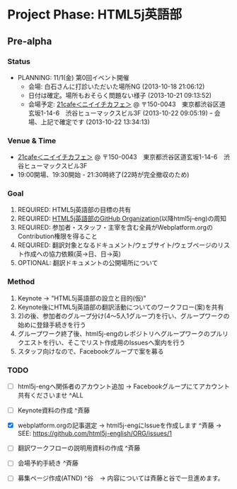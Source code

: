 # Project Phase: HTML5j英語部

## Pre-alpha

### Status

- PLANNING: 11/1(金) 第0回イベント開催 
	- 会場: 白石さんに打診いただいた場所NG (2013-10-18 21:06:12)
	- 日付は確定。場所もおそらく問題ない様子 (2013-10-21 09:13:52) 
	- 会場予定: [21cafe＜ニイイチカフェ＞](http://www.ni-ichicafe.com/) @ 〒150-0043　東京都渋谷区道玄坂1-14-6　渋谷ヒューマックスビル3F (2013-10-22 09:05:19)
ｰ 会場、上記で確定です (2013-10-22 13:34:13)

### Venue & Time

- [21cafe＜ニイイチカフェ＞](http://www.ni-ichicafe.com/) @ 〒150-0043　東京都渋谷区道玄坂1-14-6　渋谷ヒューマックスビル3F
- 19:00開場、19:30開始 - 21:30時終了(22時が完全撤収のため)

### Goal

1. REQUIRED: HTML5j英語部の目標の共有
2. REQUIRED: [HTML5j英語部のGitHub Organization](https://github.com/html5j-english)(以降html5j-eng)の周知
3. REQUIRED: 参加者・スタッフ・主宰を含む全員がWebplatform.orgのContribution権限を得ること
4. REQUIRED: 翻訳対象となるドキュメント/ウェブサイト/ウェブページのリスト作成への協力依頼(英→日、日→英)
5. OPTIONAL: 翻訳ドキュメントの公開場所について

### Method

1. Keynote → "HTML5j英語部の設立と目的(仮)"
2. Keynote後にHTML5j英語部の翻訳活動についてのワークフロー(案)を共有
3. 2)の後、参加者のグループ分け(4〜5人1グループ)を行い、グループワークの始めに登録手続きを行う
4. グループワーク終了後、html5j-engのレポジトリへグループワークのプルリクエストを行い、そこでリスト作成用のIssuesへ案内を行う
5. スタッフ向けなので、Facebookグループで案を募る

### TODO

- [ ] html5j-engへ関係者のアカウント追加 → Facebookグループにてアカウント共有くださいませ ^ALL
- [ ] Keynote資料の作成 ^斉藤
- [x] webplatform.orgの記事選定 → html5j-engにIssueを作成します ^斉藤 → SEE: https://github.com/html5j-english/ORG/issues/1
- [ ] 翻訳ワークフローの説明用資料の作成 ^斉藤
- [ ] 会場予約手続き ^斉藤
- [ ] 募集ページ作成(ATND) ^谷　→ 内容については斉藤と谷で一旦進めます。

